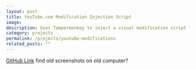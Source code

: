 ```yaml
---
layout: post
title: YouTube.com Modification Injection Script
image:
description: Uses Tampermonkey to inject a visual modification script for youtube.
category: projects
permalink: /projects/youtube-modifications
related_posts: ""
---
```

[GitHub Link](https://github.com/Ivar-Rydstrom/Personal-Youtube-Modifications)
find old screenshots on old computer?